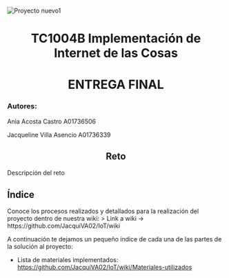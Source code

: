 ![Proyecto nuevo1](https://user-images.githubusercontent.com/118231871/203669146-d15043c2-b5e9-40fa-8c28-b3f257cf0278.png)
<h1 align="center"> TC1004B Implementación de Internet de las Cosas </h1>
<h1 align="center"> ENTREGA FINAL </h1>
<h3 align="left"> Autores: </h3> 
Ania Acosta Castro A01736506   

Jacqueline Villa Asencio A01736339  


<h2 align="center"> Reto </h2> 
Descripción del reto

<h2 align="left"> Índice </h2> 
Conoce los procesos realizados y detallados para la realización del proyecto dentro de nuestra wiki:
> Link a wiki -> https://github.com/JacquiVA02/IoT/wiki

A continuación te dejamos un pequeño índice de cada una de las partes de la solución al proyecto:
* Lista de materiales implementados: https://github.com/JacquiVA02/IoT/wiki/Materiales-utilizados


